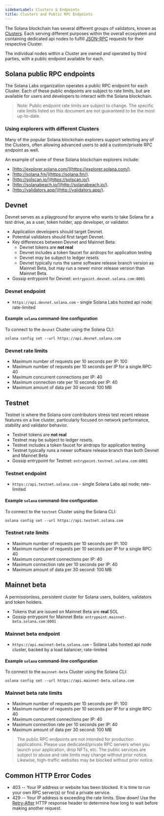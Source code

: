 ```yaml
---
sidebarLabel: Clusters & Endpoints
title: Clusters and Public RPC Endpoints
---
```


The Solana blockchain has several different groups of validators, known as
[Clusters](/docs/core/clusters.md). Each serving different purposes within the
overall ecosystem and containing dedicated api nodes to fulfill
[JSON-RPC](/docs/rpc) requests for their respective Cluster.

The individual nodes within a Cluster are owned and operated by third parties,
with a public endpoint available for each.

## Solana public RPC endpoints

The Solana Labs organization operates a public RPC endpoint for each Cluster.
Each of these public endpoints are subject to rate limits, but are available for
users and developers to interact with the Solana blockchain.

> Note: Public endpoint rate limits are subject to change. The specific rate
> limits listed on this document are not guaranteed to be the most up-to-date.

### Using explorers with different Clusters

Many of the popular Solana blockchain explorers support selecting any of the
Clusters, often allowing advanced users to add a custom/private RPC endpoint as
well.

An example of some of these Solana blockchain explorers include:

- [http://explorer.solana.com/](https://explorer.solana.com/).
- [http://solana.fm/](https://solana.fm/).
- [http://solscan.io/](https://solscan.io/).
- [http://solanabeach.io/](http://solanabeach.io/).
- [http://validators.app/](http://validators.app/).

## Devnet

Devnet serves as a playground for anyone who wants to take Solana for a test
drive, as a user, token holder, app developer, or validator.

- Application developers should target Devnet.
- Potential validators should first target Devnet.
- Key differences between Devnet and Mainnet Beta:
  - Devnet tokens are **not real**
  - Devnet includes a token faucet for airdrops for application testing
  - Devnet may be subject to ledger resets
  - Devnet typically runs the same software release branch version as Mainnet
    Beta, but may run a newer minor release version than Mainnet Beta.
- Gossip entrypoint for Devnet: `entrypoint.devnet.solana.com:8001`

### Devnet endpoint

- `https://api.devnet.solana.com` - single Solana Labs hosted api node;
  rate-limited

#### Example `solana` command-line configuration

To connect to the `devnet` Cluster using the Solana CLI:

```shell
solana config set --url https://api.devnet.solana.com
```

### Devnet rate limits

- Maximum number of requests per 10 seconds per IP: 100
- Maximum number of requests per 10 seconds per IP for a single RPC: 40
- Maximum concurrent connections per IP: 40
- Maximum connection rate per 10 seconds per IP: 40
- Maximum amount of data per 30 second: 100 MB

## Testnet

Testnet is where the Solana core contributors stress test recent release
features on a live cluster, particularly focused on network performance,
stability and validator behavior.

- Testnet tokens are **not real**
- Testnet may be subject to ledger resets.
- Testnet includes a token faucet for airdrops for application testing
- Testnet typically runs a newer software release branch than both Devnet and
  Mainnet Beta
- Gossip entrypoint for Testnet: `entrypoint.testnet.solana.com:8001`

### Testnet endpoint

- `https://api.testnet.solana.com` - single Solana Labs api node; rate-limited

#### Example `solana` command-line configuration

To connect to the `testnet` Cluster using the Solana CLI:

```shell
solana config set --url https://api.testnet.solana.com
```

### Testnet rate limits

- Maximum number of requests per 10 seconds per IP: 100
- Maximum number of requests per 10 seconds per IP for a single RPC: 40
- Maximum concurrent connections per IP: 40
- Maximum connection rate per 10 seconds per IP: 40
- Maximum amount of data per 30 second: 100 MB

## Mainnet beta

A permissionless, persistent cluster for Solana users, builders, validators and
token holders.

- Tokens that are issued on Mainnet Beta are **real** SOL
- Gossip entrypoint for Mainnet Beta: `entrypoint.mainnet-beta.solana.com:8001`

### Mainnet beta endpoint

- `https://api.mainnet-beta.solana.com` - Solana Labs hosted api node cluster,
  backed by a load balancer; rate-limited

#### Example `solana` command-line configuration

To connect to the `mainnet-beta` Cluster using the Solana CLI:

```shell
solana config set --url https://api.mainnet-beta.solana.com
```

### Mainnet beta rate limits

- Maximum number of requests per 10 seconds per IP: 100
- Maximum number of requests per 10 seconds per IP for a single RPC: 40
- Maximum concurrent connections per IP: 40
- Maximum connection rate per 10 seconds per IP: 40
- Maximum amount of data per 30 second: 100 MB

> The public RPC endpoints are not intended for production applications. Please
> use dedicated/private RPC servers when you launch your application, drop NFTs,
> etc. The public services are subject to abuse and rate limits may change
> without prior notice. Likewise, high-traffic websites may be blocked without
> prior notice.

## Common HTTP Error Codes

- 403 -- Your IP address or website has been blocked. It is time to run your own
  RPC server(s) or find a private service.
- 429 -- Your IP address is exceeding the rate limits. Slow down! Use the
  [Retry-After](https://developer.mozilla.org/en-US/docs/Web/HTTP/Headers/Retry-After)
  HTTP response header to determine how long to wait before making another
  request.
